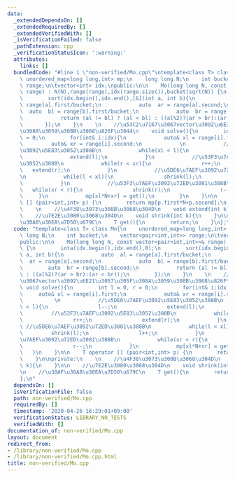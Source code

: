 ```yaml
---
data:
  _extendedDependsOn: []
  _extendedRequiredBy: []
  _extendedVerifiedWith: []
  _isVerificationFailed: false
  _pathExtension: cpp
  _verificationStatusIcon: ':warning:'
  attributes:
    links: []
  bundledCode: "#line 1 \"non-verified/Mo.cpp\"\ntemplate<class T> class Mo{\n   \
    \ unordered_map<long long,int> mp;\n    long long N;\n    int bucket;\n    vector<pair<int,int>>\
    \ range;\n\tvector<int> idx;\npublic:\n\n    Mo(long long N, const vector<pair<int,int>>&\
    \ range) : N(N),range(range),idx(range.size()),bucket(sqrt(N)) {\n        iota(idx.begin(),idx.end(),0);\n\
    \        sort(idx.begin(),idx.end(),[&](int a, int b){\n            auto  al =\
    \ range[a].first/bucket;\n            auto  ar = range[a].second;\n          \
    \  auto  bl = range[b].first/bucket;\n            auto  br = range[b].second;\n\
    \            return (al != bl) ? (al < bl) : ((al%2)?(ar > br):(ar < br));\n \
    \       });\n    }\n    \n    //\u53C2\u7167\u3067vector\u3092\u6E21\u3057\u305F\
    \u308A\u3059\u308B\u3068\u826F\u3044\n    void solve(){\n        int l = 0, r\
    \ = 0;\n        for(int& i:idx){\n            auto& xl = range[i].first;\n   \
    \         auto& xr = range[i].second;\n            \n            //\u5DE6\u7AEF\
    \u3092\u5E83\u3052\u308B\n            while(xl < l){\n                l--;\n \
    \               extend(l);\n            }\n            //\u53F3\u7AEF\u3092\u5E83\
    \u3052\u308B\n            while(r < xr){\n                r++;\n             \
    \   extend(r);\n            }\n            //\u5DE6\u7AEF\u3092\u72ED\u3081\u308B\
    \n            while(l < xl){\n                shrink(l);\n                l++;\n\
    \            }\n            //\u53F3\u7AEF\u3092\u72ED\u3081\u308B\n         \
    \   while(xr < r){\n                shrink(r);\n                r--;\n       \
    \     }\n            mp[xl*N+xr] = get();\n        }\n    }\n\n    T operator\
    \ [] (pair<int,int> p) {\n        return mp[p.first*N+p.second];\n    }\n\nprivate:\n\
    \    \n    //\u4F38\u3073\u308B\u3068\u304D\n    void extend(int k){\n    }\n\n\
    \    //\u7E2E\u3080\u3068\u304D\n    void shrink(int k){\n    }\n\n    //\u30AF\
    \u30A8\u30EA\u7D50\u679C\n    T get(){\n        return;\n    }\n};\n"
  code: "template<class T> class Mo{\n    unordered_map<long long,int> mp;\n    long\
    \ long N;\n    int bucket;\n    vector<pair<int,int>> range;\n\tvector<int> idx;\n\
    public:\n\n    Mo(long long N, const vector<pair<int,int>>& range) : N(N),range(range),idx(range.size()),bucket(sqrt(N))\
    \ {\n        iota(idx.begin(),idx.end(),0);\n        sort(idx.begin(),idx.end(),[&](int\
    \ a, int b){\n            auto  al = range[a].first/bucket;\n            auto\
    \  ar = range[a].second;\n            auto  bl = range[b].first/bucket;\n    \
    \        auto  br = range[b].second;\n            return (al != bl) ? (al < bl)\
    \ : ((al%2)?(ar > br):(ar < br));\n        });\n    }\n    \n    //\u53C2\u7167\
    \u3067vector\u3092\u6E21\u3057\u305F\u308A\u3059\u308B\u3068\u826F\u3044\n   \
    \ void solve(){\n        int l = 0, r = 0;\n        for(int& i:idx){\n       \
    \     auto& xl = range[i].first;\n            auto& xr = range[i].second;\n  \
    \          \n            //\u5DE6\u7AEF\u3092\u5E83\u3052\u308B\n            while(xl\
    \ < l){\n                l--;\n                extend(l);\n            }\n   \
    \         //\u53F3\u7AEF\u3092\u5E83\u3052\u308B\n            while(r < xr){\n\
    \                r++;\n                extend(r);\n            }\n           \
    \ //\u5DE6\u7AEF\u3092\u72ED\u3081\u308B\n            while(l < xl){\n       \
    \         shrink(l);\n                l++;\n            }\n            //\u53F3\
    \u7AEF\u3092\u72ED\u3081\u308B\n            while(xr < r){\n                shrink(r);\n\
    \                r--;\n            }\n            mp[xl*N+xr] = get();\n     \
    \   }\n    }\n\n    T operator [] (pair<int,int> p) {\n        return mp[p.first*N+p.second];\n\
    \    }\n\nprivate:\n    \n    //\u4F38\u3073\u308B\u3068\u304D\n    void extend(int\
    \ k){\n    }\n\n    //\u7E2E\u3080\u3068\u304D\n    void shrink(int k){\n    }\n\
    \n    //\u30AF\u30A8\u30EA\u7D50\u679C\n    T get(){\n        return;\n    }\n\
    };\n"
  dependsOn: []
  isVerificationFile: false
  path: non-verified/Mo.cpp
  requiredBy: []
  timestamp: '2020-04-26 16:29:01+09:00'
  verificationStatus: LIBRARY_NO_TESTS
  verifiedWith: []
documentation_of: non-verified/Mo.cpp
layout: document
redirect_from:
- /library/non-verified/Mo.cpp
- /library/non-verified/Mo.cpp.html
title: non-verified/Mo.cpp
---
```

